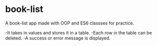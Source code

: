 # book-list
A book-list app made with OOP and ES6 classses for practice. 

-It takes in values and stores it in a table. 
-Each row in the table can be deleted. 
-A success or error message is displayed.
